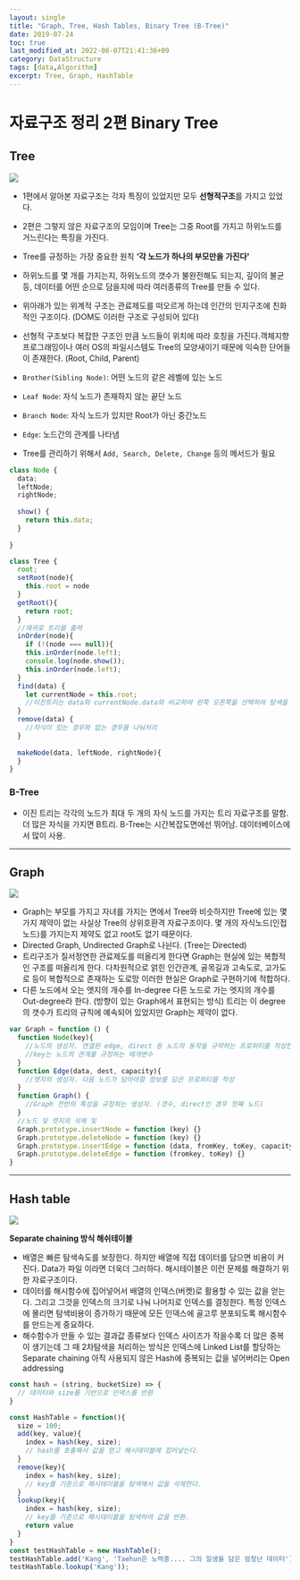 ```yaml
---
layout:	single
title: "Graph, Tree, Hash Tables, Binary Tree (B-Tree)"
date: 2019-07-24
toc: true
last_modified_at: 2022-08-07T21:41:36+09
category: DataStructure
tags: [data,Algorithm]
excerpt: Tree, Graph, HashTable
---
```


# 자료구조 정리 2편 Binary Tree
## Tree

![](/img/1*vefdKQhrnccjMbET1JH7NA.png)

* 1편에서 알아본 자료구조는 각자 특징이 있었지만 모두 **선형적구조**를 가지고 있었다. 
* 2편은 그렇지 않은 자료구조의 모임이며 Tree는 그중 Root를 가지고 하위노드를 거느린다는 특징을 가진다.
* Tree를 규정하는 가장 중요한 원칙 **‘각 노드가 하나의 부모만을 가진다'**
* 하위노드를 몇 개를 가지는지, 하위노드의 갯수가 불완전해도 되는지, 깊이의 불균등, 데이터를 어떤 순으로 담을지에 따라 여러종류의 Tree를 만들 수 있다.
* 위아래가 있는 위계적 구조는 관료제도를 떠오르게 하는데 인간의 인지구조에 친화적인 구조이다. (DOM도 이러한 구조로 구성되어 있다)
* 선형적 구조보다 복잡한 구조인 만큼 노드들이 위치에 따라 호칭을 가진다.객체지향 프로그래밍이나 여러 OS의 파일시스템도 Tree의 모양새이기 때문에 익숙한 단어들이 존재한다. (Root, Child, Parent)

* `Brother(Sibling Node)`: 어떤 노드의 같은 레벨에 있는 노드   
* `Leaf Node`: 자식 노드가 존재하지 않는 끝단 노드  
* `Branch Node`: 자식 노드가 있지만 Root가 아닌 중간노드
* `Edge`: 노드간의 관계를 나타냄
* Tree를 관리하기 위해서 `Add, Search, Delete, Change` 등의 메서드가 필요

```js
class Node {
  data;
  leftNode;
  rightNode;
  
  show() {
    return this.data;
  }
  
}

class Tree {
  root;
  setRoot(node){
    this.root = node
  }
  getRoot(){
    return root;
  }
  //재귀로 트리를 출력
  inOrder(node){
    if (!(node === null)){
    this.inOrder(node.left);
    console.log(node.show());
    this.inOrder(node.left);
  }
  find(data) {
    let currentNode = this.root;
    //이진트리는 data와 currentNode.data와 비교하여 왼쪽 오른쪽을 선택하여 탐색을 할 수 있다.
  }
  remove(data) {
    //자식이 있는 경우와 없는 경우를 나눠처리
  }
  
  makeNode(data, leftNode, rightNode){
  }
}
```


### B-Tree
- 이진 트리는 각각의 노드가 최대 두 개의 자식 노드를 가지는 트리 자료구조를 말함. 더 많은 자식을 가지면 B트리. B-Tree는 시간복잡도면에선 뛰어남. 데이터베이스에서 많이 사용.

---

## Graph
![](/img/1*V-SSiyw_fCY2bgA7Zy6u2A.png)

* Graph는 부모를 가지고 자녀를 가지는 면에서 Tree와 비슷하지만 Tree에 있는 몇 가지 제약이 없는 사실상 Tree의 상위호환격 자료구조이다. 몇 개의 자식노드(인접노드)를 가지는지 제약도 없고 root도 없기 때문이다.
* Directed Graph, Undirected Graph로 나뉜다. (Tree는 Directed)
* 트리구조가 질서정연한 관료제도를 떠올리게 한다면 Graph는 현실에 있는 복합적인 구조를 떠올리게 한다. 다차원적으로 얽힌 인간관계, 골목길과 고속도로, 고가도로 등이 복합적으로 존재하는 도로망 이러한 현실은 Graph로 구현하기에 적합하다.
* 다른 노드에서 오는 엣지의 개수를 In-degree 다른 노드로 가는 엣지의 개수를 Out-degree라 한다. (방향이 있는 Graph에서 표현되는 방식) 트리는 이 degree의 갯수가 트리의 규칙에 예속되어 있었지만 Graph는 제약이 없다.

```js
var Graph = function () {
  function Node(key){
    //노드의 생성자. 연결된 edge, direct 등 노드의 동작을 규약하는 프로퍼티를 작성한다.
    //key는 노드의 관계를 규정하는 매개변수
  }
  function Edge(data, dest, capacity){
    //엣지의 생성자. 다음 노드가 담아야할 정보를 담은 프로퍼티를 작성
  }
  function Graph() {
    //Graph 전반의 특성을 규정하는 생성자. (갯수, direct인 경우 첫째 노드)
  }
  //노드 및 엣지의 삭제 및 
  Graph.prototype.insertNode = function (key) {}
  Graph.prototype.deleteNode = function (key) {}
  Graph.prototype.insertEdge = function (data, fromKey, toKey, capacity) {}
  Graph.prototype.deleteEdge = function (fromkey, toKey) {}
}
```

---

## Hash table
![](/img/1*WKf-3lBaGkZpNYzdsNUWPQ.png)

**Separate chaining 방식 해쉬테이블**

* 배열은 빠른 탐색속도를 보장한다. 하지만 배열에 직접 데이터를 담으면 비용이 커진다. Data가 파일 이라면 더욱더 그러하다. 해시테이블은 이런 문제를 해결하기 위한 자료구조이다.
* 데이터를 해시함수에 집어넣어서 배열의 인덱스(버켓)로 활용할 수 있는 값을 얻는다. 그리고 그것을 인덱스의 크기로 나눠 나머지로 인덱스를 결정한다. 특정 인덱스에 몰리면 탐색비용이 증가하기 때문에 모든 인덱스에 골고루 분포되도록 해시함수를 만드는게 중요하다.
* 해수함수가 만들 수 있는 결과값 종류보다 인덱스 사이즈가 작을수록 더 많은 중복이 생기는데 그 때 2차탐색을 처리하는 방식은 인덱스에 Linked List를 할당하는 Separate chaining 아직 사용되지 않은 Hash에 중복되는 값을 넣어버리는 Open addressing

```js
const hash = (string, bucketSize) => {
  // 데이터와 size를 기반으로 인덱스를 반환
}

const HashTable = function(){
  size = 100;
  add(key, value){
    index = hash(key, size);
    // hash를 호출해서 값을 얻고 해시테이블에 집어넣는다.
  }
  remove(key){
    index = hash(key, size);
    // key를 기준으로 해시테이블을 탐색해서 값을 삭제한다.
  }
  lookup(key){
    index = hash(key, size);
    // key를 기준으로 해시테이블을 탐색하여 값을 반환.
    return value
  }
}
const testHashTable = new HashTable();
testHashTable.add('Kang', 'Taehun은 노력중.... 그의 일생을 담은 엄청난 데이터');
testHashTable.lookup('Kang'));
```